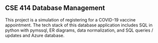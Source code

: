 ## CSE 414 Database Management
This project is a simulation of registering for a COVID-19 vaccine appointment. The tech stack of this database application includes SQL in python with pymssql, ER diagrams, data normalization, and SQL queries / updates and Azure database.
